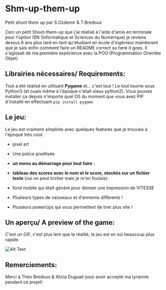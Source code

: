 # Shm-up-them-up
Petit shoot them up par S.Ozdemir &amp; T.Bredoux

Ceci un petit Shoot-them-up que j'ai réalisé à l'aide d'amis en terminale pour l'option ISN (Informatique et Sciences du Numérique) je reviens dessus 6 ans plus tard 
en tant qu'étudiant en école d'ingénieur maintenant que je sais enfin comment faire un README correct so here it goes. Il s'agissait de ma première expérience
avec la POO (Programmation Orientée Objet)

## Librairies nécessaires/ Requirements:

Tout a été réalisé en utilisant **Pygame** et... c'est tout ! Le tout tourne sous Python3 (et ouais même à l'époque c'était vieux python2).
Vous pouvez installer ça depuis n'importe quel OS du moment que vous avez PIP d'installé en effectuant 
```pip install pygame```

## Le jeu:

Le jeu est vraiment simpliste avec quelques features que je trouvais à l'époque très cool:
- pixel art
- Une police pixellisée
- **un menu au démarrage pour tout faire** : 

- **tableau des scores avec le nom et le score, stockés sur un fichier texte** (oui on peut tricher mais je m'en foutais):

- fond mobile qui était généré pour donner une impression de VITESSE
- Plusieurs types de vaisseaux et d'ennemis différents ! 
- Plusieurs powerUps qui vous permettent de tirer plus vite ! 

## Un aperçu/ A preview of the game: 
C'est un GIF, c'est plus lent que la réalité, le jeu est en soi beaucoup plus rapide.

![Alt Text](https://github.com/n0aaz/Shm-up-them-up/blob/master/preview.gif)

## Remerciements: 

Merci à Théo Bredoux & Alicia Duguait pour avoir accepté ma tyrannie pendant ce projet! 
